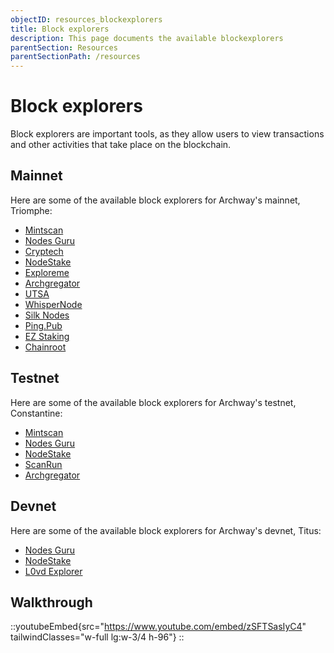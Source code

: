 ```yaml
---
objectID: resources_blockexplorers
title: Block explorers
description: This page documents the available blockexplorers
parentSection: Resources
parentSectionPath: /resources
---
```


# Block explorers

Block explorers are important tools, as they allow users to view transactions and other activities that take place on the blockchain.

## Mainnet

Here are some of the available block explorers for Archway's mainnet, Triomphe:

- <a href="https://mintscan.io/archway" target="_blank"> Mintscan</a>
- <a href="https://archway.explorers.guru/" target="_blank"> Nodes Guru</a>
- <a href="https://explorers.cryptech.com.ua/archway-mainnet/" target="_blank"> Cryptech</a>
- <a href="https://explorer.nodestake.top/archway" target="_blank"> NodeStake </a>
- <a href="https://archway.exploreme.pro/" target="_blank">Exploreme</a>
- <a href="https://archgregator.online/" target="_blank">Archgregator</a>
- <a href="https://exp.utsa.tech/archway" target="_blank">UTSA</a>
- <a href="https://mainnet.whispernode.com/archway" target="_blank">WhisperNode</a>
- <a href="https://explorer.silknodes.io/archway" target="_blank">Silk Nodes</a>
- <a href="https://ping.pub/archway" target="_blank">Ping.Pub</a>
- <a href="https://ezstaking.app/archway" target="_blank">EZ Staking</a>
- <a href="https://explorer.chainroot.io/archway" target="_blank">Chainroot</a>


## Testnet
Here are some of the available block explorers for Archway's testnet, Constantine:
- <a href="https://www.mintscan.io/archway-testnet" target="_blank"> Mintscan </a>
- <a href="https://testnet.archway.explorers.guru/" target="_blank"> Nodes Guru</a>
- <a href="https://explorer.nodestake.top/archway-testnet" target="_blank"> NodeStake </a>
- <a href="https://scanrun.io/archway-testnet" target="_blank"> ScanRun </a>
- <a href="https://archgregator.online/" target="_blank">Archgregator</a>

## Devnet
Here are some of the available block explorers for Archway's devnet, Titus:
- <a href="https://devnet.archway.explorers.guru/" target="_blank"> Nodes Guru </a>
- <a href="https://explorer.nodestake.top/archway-devnet/" target="_blank"> NodeStake</a>
- <a href="https://explorers.l0vd.com/archway-devnet" target="_blank"> L0vd Explorer </a>


## Walkthrough
::youtubeEmbed{src="https://www.youtube.com/embed/zSFTSasIyC4" tailwindClasses="w-full lg:w-3/4 h-96"}
::
